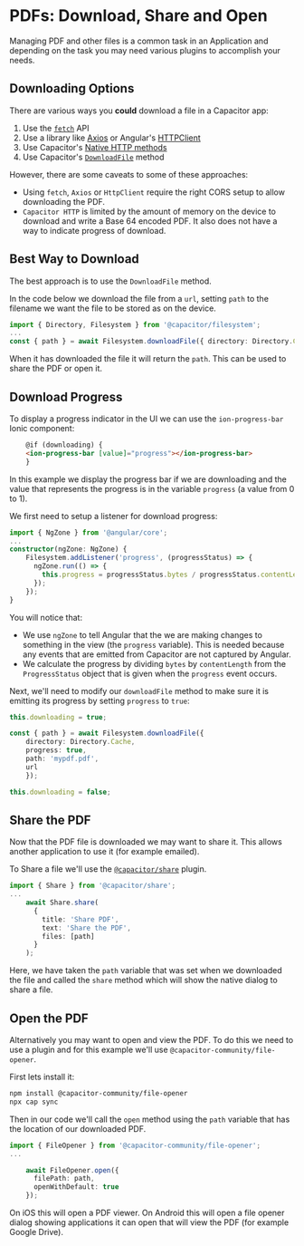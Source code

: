 # PDFs: Download, Share and Open

Managing PDF and other files is a common task in an Application and depending on the task you may need various plugins to accomplish your needs.

## Downloading Options
There are various ways you **could** download a file in a Capacitor app:
1. Use the [`fetch`](https://developer.mozilla.org/en-US/docs/Web/API/Fetch_API/Using_Fetch) API
2. Use a library like [Axios](https://axios-http.com/) or Angular's [HTTPClient](https://angular.io/api/common/http/HttpClient)
3. Use Capacitor's [Native HTTP methods](https://capacitorjs.com/docs/apis/http)
4. Use Capacitor's [`DownloadFile`](https://capacitorjs.com/docs/apis/filesystem#downloadfile) method

However, there are some caveats to some of these approaches:
- Using `fetch`, `Axios` or `HttpClient` require the right CORS setup to allow downloading the PDF.
- `Capacitor HTTP` is limited by the amount of memory on the device to download and write a Base 64 encoded PDF. It also does not have a way to indicate progress of download.

## Best Way to Download

The best approach is to use the `DownloadFile` method.

In the code below we download the file from a `url`, setting `path` to the filename we want the file to be stored as on the device.

```typescript
import { Directory, Filesystem } from '@capacitor/filesystem';
...
const { path } = await Filesystem.downloadFile({ directory: Directory.Cache, path: 'mypdf.pdf', url }); 
```

When it has downloaded the file it will return the `path`. This can be used to share the PDF or open it.

## Download Progress

To display a progress indicator in the UI we can use the `ion-progress-bar` Ionic component:
```html
    @if (downloading) {
    <ion-progress-bar [value]="progress"></ion-progress-bar>
    }
```

In this example we display the progress bar if we are downloading and the value that represents the progress is in the variable `progress` (a value from 0 to 1).

We first need to setup a listener for download progress:
```typescript
import { NgZone } from '@angular/core';
...
constructor(ngZone: NgZone) {
    Filesystem.addListener('progress', (progressStatus) => {
      ngZone.run(() => {        
        this.progress = progressStatus.bytes / progressStatus.contentLength;
      });
    });
}
```

You will notice that:
- We use `ngZone` to tell Angular that the we are making changes to something in the view (the `progress` variable). This is needed because any events that are emitted from Capacitor are not captured by Angular.
- We calculate the progress by dividing `bytes` by `contentLength` from the `ProgressStatus` object that is given when the `progress` event occurs.

Next, we'll need to modify our `downloadFile` method to make sure it is emitting its progress by setting `progress` to `true`:
```typescript
this.downloading = true;

const { path } = await Filesystem.downloadFile({ 
    directory: Directory.Cache, 
    progress: true,
    path: 'mypdf.pdf', 
    url
    });

this.downloading = false;
```

## Share the PDF
Now that the PDF file is downloaded we may want to share it. This allows another application to use it (for example emailed).

To Share a file we'll use the [`@capacitor/share`](https://capacitorjs.com/docs/apis/share) plugin.

```typescript
import { Share } from '@capacitor/share';
...
    await Share.share(
      {
        title: 'Share PDF',
        text: 'Share the PDF',
        files: [path]
      }
    );
```

Here, we have taken the `path` variable that was set when we downloaded the file and called the `share` method which will show the native dialog to share a file.

## Open the PDF
Alternatively you may want to open and view the PDF. To do this we need to use a plugin and for this example we'll use `@capacitor-community/file-opener`.

First lets install it:
```bash
npm install @capacitor-community/file-opener
npx cap sync
```

Then in our code we'll call the `open` method using the `path` variable that has the location of our downloaded PDF.

```typescript
import { FileOpener } from '@capacitor-community/file-opener';
...

    await FileOpener.open({
      filePath: path,
      openWithDefault: true
    });
```

On iOS this will open a PDF viewer. On Android this will open a file opener dialog showing applications it can open that will view the PDF (for example Google Drive).
